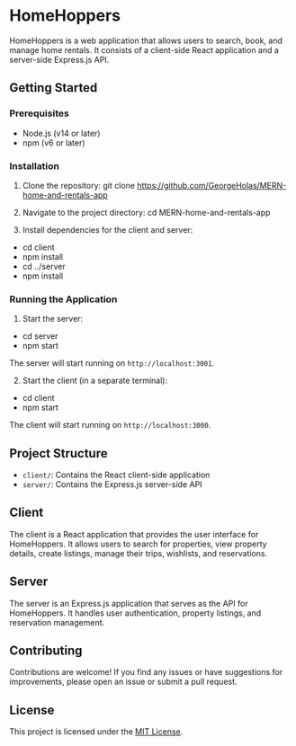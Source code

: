 # HomeHoppers

HomeHoppers is a web application that allows users to search, book, and manage home rentals. It consists of a client-side React application and a server-side Express.js API.

## Getting Started

### Prerequisites

- Node.js (v14 or later)
- npm (v6 or later)

### Installation

1. Clone the repository:
git clone https://github.com/GeorgeHolas/MERN-home-and-rentals-app


2. Navigate to the project directory:
cd MERN-home-and-rentals-app

3. Install dependencies for the client and server:
- cd client
- npm install
- cd ../server
- npm install

### Running the Application

1. Start the server:
- cd server
- npm start

The server will start running on `http://localhost:3001`.

2. Start the client (in a separate terminal):
- cd client
- npm start


The client will start running on `http://localhost:3000`.

## Project Structure

- `client/`: Contains the React client-side application
- `server/`: Contains the Express.js server-side API

## Client

The client is a React application that provides the user interface for HomeHoppers. It allows users to search for properties, view property details, create listings, manage their trips, wishlists, and reservations.

## Server

The server is an Express.js application that serves as the API for HomeHoppers. It handles user authentication, property listings, and reservation management.

## Contributing

Contributions are welcome! If you find any issues or have suggestions for improvements, please open an issue or submit a pull request.

## License

This project is licensed under the [MIT License](LICENSE).
